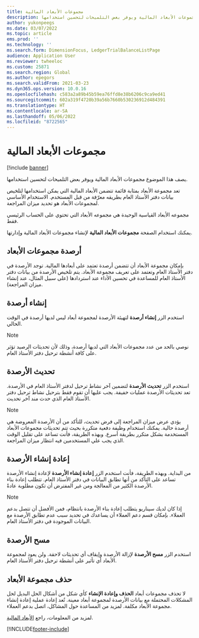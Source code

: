 ```yaml
---
title: مجموعات الأبعاد المالية
description: يصف هذا الموضوع مجموعات الأبعاد المالية ويوفر بعض التلميحات لتحسين استخدامها.
author: yukonpeegs
ms.date: 03/07/2022
ms.topic: article
ems.prod: ''
ms.technology: ''
ms.search.form: DimensionFocus, LedgerTrialBalanceListPage
audience: Application User
ms.reviewer: twheeloc
ms.custom: 25871
ms.search.region: Global
ms.author: epegors
ms.search.validFrom: 2021-03-23
ms.dyn365.ops.version: 10.0.16
ms.openlocfilehash: c583a2a89b45b59ea76ffd8e38b6206c9ca9ed41
ms.sourcegitcommit: 602a319f4720b39a56b7660b530236912d484391
ms.translationtype: HT
ms.contentlocale: ar-SA
ms.lasthandoff: 05/06/2022
ms.locfileid: "8722565"
---
```

# <a name="financial-dimension-sets"></a>مجموعات الأبعاد المالية

[!include [banner](../includes/banner.md)]

يصف هذا الموضوع مجموعات الأبعاد المالية ويوفر بعض التلميحات لتحسين استخدامها.

تعد مجموعة الأبعاد بمثابة قائمة تتضمن الأبعاد المالية التي يمكن استخدامها لتلخيص بيانات دفتر الأستاذ العام بطريقه معرّفة من قبل المستخدم. الاستخدام الأساسي لمجموعات الأبعاد هو تحديد ميزان المراجعة.

مجموعه الأبعاد القياسية الوحيدة هي مجموعه الأبعاد التي تحتوي على الحساب الرئيسي فقط.

يمكنك استخدام الصفحة **مجموعات الأبعاد المالية** لإنشاء مجموعات الأبعاد المالية وإدارتها.

## <a name="dimension-set-balances"></a>أرصدة مجموعات الأبعاد

بإمكان مجموعة الأبعاد أن تتضمن أرصدة تعتمد على أبعادها المالية. توجد الأرصدة في دفتر الأستاذ العام وتعتمد على تعريف مجموعة الأبعاد. يتم تلخيص الأرصدة من بيانات دفتر الأستاذ العام للمساعدة في تحسين الأداء عند استردادها (على سبيل المثال، عند إنشاء ميزان المراجعة).

## <a name="create-balances"></a>إنشاء أرصدة

استخدم الزر **إنشاء أرصدة** لتهيئة الأرصدة لمجموعة أبعاد ليس لديها أرصدة في الوقت الحالي.

> [!NOTE]
> نوصي بالحد من عدد مجموعات الأبعاد التي لديها أرصدة، وذلك لأن تحديثات الرصيد تؤثر على كافة أنشطة ترحيل دفتر الأستاذ العام.

## <a name="update-balances"></a>تحديث الأرصدة

استخدم الزر **تحديث الأرصدة** لتضمين آخر نشاط ترحيل لدفتر الأستاذ العام في الأرصدة. تعد تحديثات الأرصدة عمليات خفيفة. يجب عليها أن تقوم فقط بترحيل نشاط ترحيل دفتر الأستاذ العام الذي حدث مند آخر تحديث.

> [!NOTE]
> يؤدي عرض ميزان المراجعة إلى فرض تحديث، للتأكد من أن الأرصدة المعروضة هي أرصدة حالية. يمكنك استخدام وظيفة دفعية متكررة بحيث تتم تحديثات مجموعات الأبعاد المستخدمة بشكل متكرر بطريقة أسرع. وبهذه الطريقة، فأنت تساعد على تقليل الوقت الذي يجب علي المستخدمين فيه انتظار ميزان المراجعة.

## <a name="rebuild-balances"></a>إعادة إنشاء الأرصدة

استخدم الزر **إعادة إنشاء الأرصدة** لإعادة إنشاء الأرصدة‏‎ من البداية. وبهذه الطريقة، فأنت تساعد على التأكد من أنها تطابق البيانات في دفتر الأستاذ العام. تتطلب إعادة بناء الأرصدة الكثير من المعالجة ومن غير المفترض أن تكون مطلوبة عادةً.

> [!NOTE]
> إذا كان لديك سيناريو يتطلب إعادة بناء الأرصدة بانتظام، فمن الأفضل أن تتصل بدعم العملاء. بإمكان قسم دعم العملاء أن يساعدك في تحديد سبب عدم تطابق الأرصدة مع البيانات الموجودة في دفتر الأستاذ العام.

## <a name="clear-balances"></a>مسح الأرصدة

استخدم الزر **مسح الأرصدة** لإزالة الأرصدة وإيقاف أي تحديثات لاحقة. ولن يعود لمجموعة الأبعاد أي تأثير على أنشطة ترحيل دفتر الأستاذ العام.

## <a name="delete-a-dimension-set"></a>حذف مجموعة الأبعاد

لا تحذف مجموعات أبعاد **الحذف وإعادة الإنشاء** كأي شكل من أشكال الحل البديل لحل المشكلات المحتملة مع بيانات الأرصدة لمجموعة أبعاد معينة. تُعد إعادة عملية إعادة إنشاء مجموعة الأبعاد مكلفة. لمزيد من المساعدة حول المشاكل، اتصل بدعم العملاء. 


لمزيد من المعلومات، راجع [الأبعاد المالية‬](financial-dimensions.md).

[!INCLUDE[footer-include](../../includes/footer-banner.md)]
